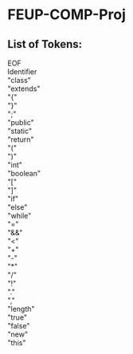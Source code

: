 # FEUP-COMP-Proj

## List of Tokens:

EOF <br>
Identifier  <br>
"class" <br>
"extends" <br>
"{" <br>
"}" <br>
";" <br>
"public" <br>
"static" <br>
"return" <br>
"(" <br>
")" <br>
"int" <br>
"boolean" <br>
"[" <br>
"]" <br>
"if" <br>
"else" <br>
"while" <br>
"=" <br>
"&&" <br>
"<" <br>
"+" <br>
"-" <br>
"*" <br>
"/" <br>
"!" <br>
"." <br>
"," <br>
"length" <br>
"true" <br>
"false" <br>
"new" <br>
"this" <br>
